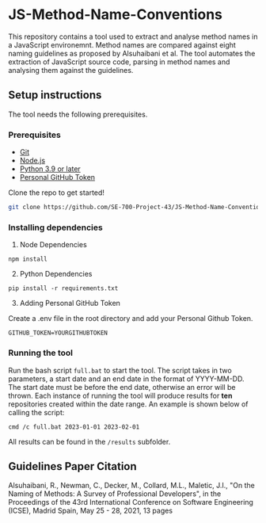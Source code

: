 # JS-Method-Name-Conventions
This repository contains a tool used to extract and analyse method names in a JavaScript environemnt. Method names are compared against eight naming guidelines as proposed by Alsuhaibani et al. The tool automates the extraction of JavaScript source code, parsing in method names and analysing them against the guidelines. 

## Setup instructions

The tool needs the following prerequisites.

### Prerequisites

- [Git](https://git-scm.com/)
- [Node.js](https://nodejs.org/en)
- [Python 3.9 or later](https://www.python.org/)
- [Personal GitHub Token](https://docs.github.com/en/enterprise-server@3.6/authentication/keeping-your-account-and-data-secure/managing-your-personal-access-tokens)

Clone the repo to get started!

```bash
git clone https://github.com/SE-700-Project-43/JS-Method-Name-Conventions.git
```

### Installing dependencies

1. Node Dependencies

```
npm install
```

2. Python Dependencies

```
pip install -r requirements.txt
```

3. Adding Personal GitHub Token

Create a .env file in the root directory and add your Personal Github Token.

```
GITHUB_TOKEN=YOURGITHUBTOKEN
```

### Running the tool

Run the bash script `full.bat` to start the tool. The script takes in two parameters, a start date and an end date in the format of YYYY-MM-DD. The start date must be before the end date, otherwise an error will be thrown. Each instance of running the tool will produce results for **ten** repositories created within the date range. 
An example is shown below of calling the script:

```
cmd /c full.bat 2023-01-01 2023-02-01
```

All results can be found in the `/results` subfolder.

## Guidelines Paper Citation

Alsuhaibani, R., Newman, C., Decker, M., Collard, M.L., Maletic, J.I., "On the Naming of Methods: A Survey of Professional Developers", in the Proceedings of the 43rd International Conference on Software Engineering (ICSE), Madrid Spain, May 25 - 28, 2021, 13 pages
